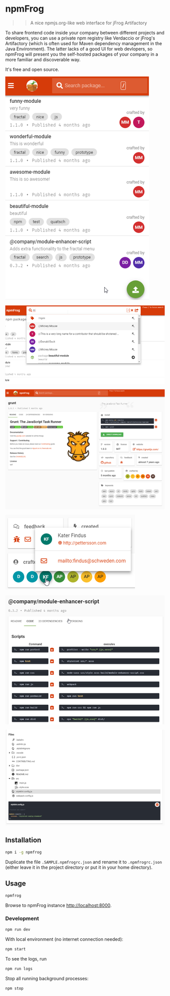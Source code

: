 # npmFrog

> > A nice npmjs.org-like web interface for jFrog Artifactory

To share frontend code inside your company between different projects and developers, you can use a private npm registry like Verdaccio or jFrog's Artifactory (which is often used for Maven dependency management in the Java Environment).
The latter lacks of a good UI for web devlopers, so npmFrog will present you the self-hosted packages of your company in a more familiar and discoverable way.

It's free and open source.

![Screenshot](art/screenshot-list.png)

![Screenshot](art/screenshot-search.png)

![Screenshot](art/screenshot-detail.png)

![Screenshot](art/screenshot-crafter.png)

![Screenshot](art/screenshot-scripts.png)

![Screenshot](art/screenshot-files.png)

## Installation

```bash
npm i -g npmfrog
```

Duplicate the file `.SAMPLE.npmfrogrc.json` and rename it to `.npmfrogrc.json` (either leave it in the project directory or put it in your home directory).

## Usage

```bash
npmfrog
```

Browse to npmFrog instance [http://localhost:8000](http://localhost:8000).

### Development

```bash
npm run dev
```

With local environment (no internet connection needed):

```bash
npm start
```

To see the logs, run

```bash
npm run logs
```

Stop all running background processes:

```bash
npm stop
```
